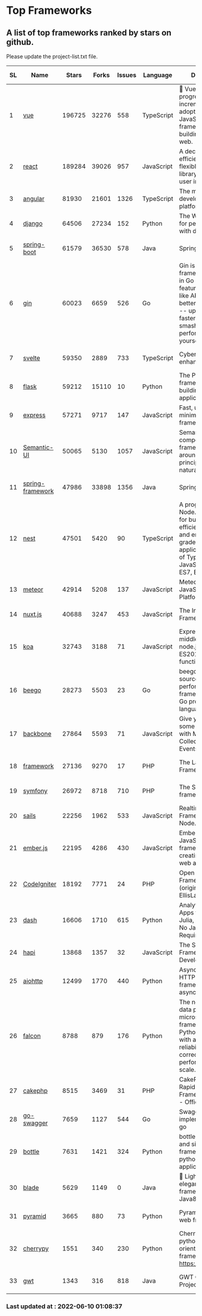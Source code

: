 # Top Frameworks
## A list of top frameworks ranked by stars on github.  
Please update the project-list.txt file.

| SL| Name  | Stars| Forks| Issues | Language | Description | Last Commit |
| --| ------| -----| ---- | ------ | -------- | ----------- | ----------- |
| 1 | [vue](https://github.com/vuejs/vue) | 196725 | 32276 | 558 | TypeScript | 🖖 Vue.js is a progressive, incrementally-adoptable JavaScript framework for building UI on the web. | 2022-06-09 07:08:51 |
| 2 | [react](https://github.com/facebook/react) | 189284 | 39026 | 957 | JavaScript | A declarative, efficient, and flexible JavaScript library for building user interfaces. | 2022-06-10 00:10:42 |
| 3 | [angular](https://github.com/angular/angular) | 81930 | 21601 | 1326 | TypeScript | The modern web developer’s platform | 2022-06-09 20:45:54 |
| 4 | [django](https://github.com/django/django) | 64506 | 27234 | 152 | Python | The Web framework for perfectionists with deadlines. | 2022-06-09 09:11:45 |
| 5 | [spring-boot](https://github.com/spring-projects/spring-boot) | 61579 | 36530 | 578 | Java | Spring Boot | 2022-06-09 19:56:10 |
| 6 | [gin](https://github.com/gin-gonic/gin) | 60023 | 6659 | 526 | Go | Gin is a HTTP web framework written in Go (Golang). It features a Martini-like API with much better performance -- up to 40 times faster. If you need smashing performance, get yourself some Gin. | 2022-06-09 02:08:49 |
| 7 | [svelte](https://github.com/sveltejs/svelte) | 59350 | 2889 | 733 | TypeScript | Cybernetically enhanced web apps | 2022-06-08 12:07:51 |
| 8 | [flask](https://github.com/pallets/flask) | 59212 | 15110 | 10 | Python | The Python micro framework for building web applications. | 2022-06-06 22:52:48 |
| 9 | [express](https://github.com/expressjs/express) | 57271 | 9717 | 147 | JavaScript | Fast, unopinionated, minimalist web framework for node. | 2022-05-20 15:57:37 |
| 10 | [Semantic-UI](https://github.com/Semantic-Org/Semantic-UI) | 50065 | 5130 | 1057 | JavaScript | Semantic is a UI component framework based around useful principles from natural language. | 2018-10-21 20:59:02 |
| 11 | [spring-framework](https://github.com/spring-projects/spring-framework) | 47986 | 33898 | 1356 | Java | Spring Framework | 2022-06-09 13:12:38 |
| 12 | [nest](https://github.com/nestjs/nest) | 47501 | 5420 | 90 | TypeScript | A progressive Node.js framework for building efficient, scalable, and enterprise-grade server-side applications on top of TypeScript & JavaScript (ES6, ES7, ES8) 🚀 | 2022-06-04 19:22:34 |
| 13 | [meteor](https://github.com/meteor/meteor) | 42914 | 5208 | 137 | JavaScript | Meteor, the JavaScript App Platform | 2022-06-02 18:36:27 |
| 14 | [nuxt.js](https://github.com/nuxt/nuxt.js) | 40688 | 3247 | 453 | JavaScript | The Intuitive Vue(2) Framework | 2022-05-24 07:59:47 |
| 15 | [koa](https://github.com/koajs/koa) | 32743 | 3188 | 71 | JavaScript | Expressive middleware for node.js using ES2017 async functions | 2022-04-06 16:09:57 |
| 16 | [beego](https://github.com/beego/beego) | 28273 | 5503 | 23 | Go | beego is an open-source, high-performance web framework for the Go programming language. | 2022-05-30 15:20:55 |
| 17 | [backbone](https://github.com/jashkenas/backbone) | 27864 | 5593 | 71 | JavaScript | Give your JS App some Backbone with Models, Views, Collections, and Events | 2022-04-26 12:19:45 |
| 18 | [framework](https://github.com/laravel/framework) | 27136 | 9270 | 17 | PHP | The Laravel Framework. | 2022-06-09 16:11:05 |
| 19 | [symfony](https://github.com/symfony/symfony) | 26972 | 8718 | 710 | PHP | The Symfony PHP framework | 2022-06-09 15:16:07 |
| 20 | [sails](https://github.com/balderdashy/sails) | 22256 | 1962 | 533 | JavaScript | Realtime MVC Framework for Node.js | 2022-05-27 21:40:10 |
| 21 | [ember.js](https://github.com/emberjs/ember.js) | 22195 | 4286 | 430 | JavaScript | Ember.js - A JavaScript framework for creating ambitious web applications | 2022-06-06 21:57:32 |
| 22 | [CodeIgniter](https://github.com/bcit-ci/CodeIgniter) | 18192 | 7771 | 24 | PHP | Open Source PHP Framework (originally from EllisLab) | 2022-03-03 13:29:55 |
| 23 | [dash](https://github.com/plotly/dash) | 16606 | 1710 | 615 | Python | Analytical Web Apps for Python, R, Julia, and Jupyter. No JavaScript Required. | 2022-06-09 15:30:21 |
| 24 | [hapi](https://github.com/hapijs/hapi) | 13868 | 1357 | 32 | JavaScript | The Simple, Secure Framework Developers Trust | 2022-04-29 14:13:00 |
| 25 | [aiohttp](https://github.com/aio-libs/aiohttp) | 12499 | 1770 | 440 | Python | Asynchronous HTTP client/server framework for asyncio and Python | 2022-06-09 10:22:17 |
| 26 | [falcon](https://github.com/falconry/falcon) | 8788 | 879 | 176 | Python | The no-magic web data plane API and microservices framework for Python developers, with a focus on reliability, correctness, and performance at scale. | 2022-06-01 18:06:26 |
| 27 | [cakephp](https://github.com/cakephp/cakephp) | 8515 | 3469 | 31 | PHP | CakePHP: The Rapid Development Framework for PHP - Official Repository | 2022-06-07 14:00:05 |
| 28 | [go-swagger](https://github.com/go-swagger/go-swagger) | 7659 | 1127 | 544 | Go | Swagger 2.0 implementation for go | 2022-05-23 16:28:48 |
| 29 | [bottle](https://github.com/bottlepy/bottle) | 7631 | 1421 | 324 | Python | bottle.py is a fast and simple micro-framework for python web-applications. | 2022-03-01 21:05:57 |
| 30 | [blade](https://github.com/lets-blade/blade) | 5629 | 1149 | 0 | Java | :rocket: Lightning fast and elegant mvc framework for Java8 | 2022-05-10 12:38:06 |
| 31 | [pyramid](https://github.com/Pylons/pyramid) | 3665 | 880 | 73 | Python | Pyramid - A Python web framework | 2022-03-13 22:49:13 |
| 32 | [cherrypy](https://github.com/cherrypy/cherrypy) | 1551 | 340 | 230 | Python | CherryPy is a pythonic, object-oriented HTTP framework.      https://cherrypy.dev | 2022-03-13 22:31:07 |
| 33 | [gwt](https://github.com/gwtproject/gwt) | 1343 | 316 | 818 | Java | GWT Open Source Project | 2022-05-05 14:30:51 |

### Last updated at : 2022-06-10 01:08:37
